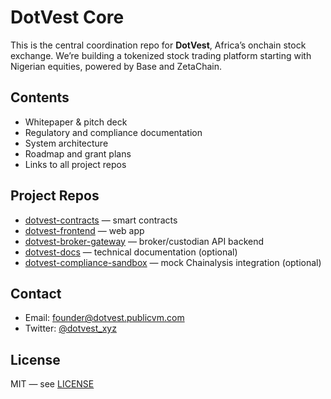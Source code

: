 # DotVest Core

This is the central coordination repo for **DotVest**, Africa’s onchain stock exchange. We’re building a tokenized stock trading platform starting with Nigerian equities, powered by Base and ZetaChain.

## Contents
- Whitepaper & pitch deck
- Regulatory and compliance documentation
- System architecture
- Roadmap and grant plans
- Links to all project repos

## Project Repos
- [dotvest-contracts](https://github.com/dotvestxyz/dotvest-contracts) — smart contracts
- [dotvest-frontend](https://github.com/dotvestxyz/dotvest-frontend) — web app
- [dotvest-broker-gateway](https://github.com/dotvestxyz/dotvest-broker-gateway) — broker/custodian API backend
- [dotvest-docs](https://github.com/dotvestxyz/dotvest-docs) — technical documentation (optional)
- [dotvest-compliance-sandbox](https://github.com/dotvestxyz/dotvest-compliance-sandbox) — mock Chainalysis integration (optional)

## Contact
- Email: founder@dotvest.publicvm.com
- Twitter: [@dotvest_xyz](https://twitter.com/dotvest_xyz)

## License
MIT — see [LICENSE](./LICENSE)
